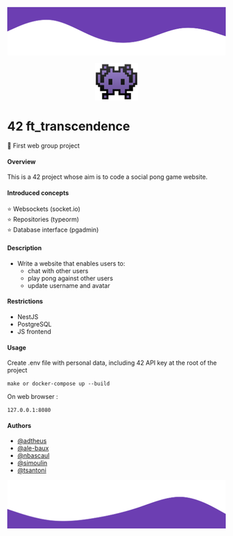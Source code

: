 <img src="https://raw.githubusercontent.com/Antoine-lb/transcendence/97613c9896538ce474637fd7da04475407802e1c/frontend/src/assets/waves-up.svg">

<p align="center">
  <img src="https://github.com/Antoine-lb/transcendence/blob/main/frontend/src/assets/logo.png?raw=true" width="100">
</p>

# 42 ft_transcendence

💙 First web group project
#### Overview

This is a 42 project whose aim is to code a social pong game website.
#### Introduced concepts
⭐ Websockets (socket.io)  
⭐ Repositories (typeorm)  
⭐ Database interface (pgadmin) 
 
#### Description
- Write a website that enables users to:
    - chat with other users
    - play pong against other users
    - update username and avatar

#### Restrictions
- NestJS
- PostgreSQL
- JS frontend

#### Usage

Create .env file with personal data, including 42 API key at the root of the project  

    make or docker-compose up --build
On web browser :  

    127.0.0.1:8080
#### Authors

- [@adtheus](https://www.github.com/)
- [@ale-baux](https://github.com/Antoine-lb)
- [@nbascaul](https://github.com/Nbabas)
- [@simoulin](https://github.com/lenphatos)
- [@tsantoni](https://www.github.com/voltaire-stn)



<img src="https://raw.githubusercontent.com/Antoine-lb/transcendence/7aa3c8f01b4c26d7fc82f4f11551d14442940a68/frontend/src/assets/waves.svg">


